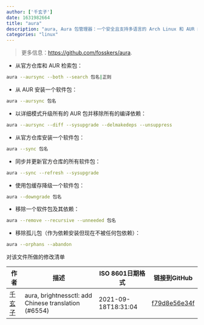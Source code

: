 ```yaml
---
author: ['千玄子']
date: 1631982664
title: "aura"
description: "aura, Aura 包管理器：一个安全且支持多语言的 Arch Linux 和 AUR 的包管理器。"
categories: "linux"
---
```

> 更多信息：<https://github.com/fosskers/aura>.

- 从官方仓库和 AUR 检索包：

```bash
aura --aursync --both --search 包名|正则
```

- 从 AUR 安装一个软件包：

```bash
aura --aursync 包名
```

- 以详细模式升级所有的 AUR 包并移除所有的编译依赖：

```bash
aura --aursync --diff --sysupgrade --delmakedeps --unsuppress
```

- 从官方仓库安装一个软件包：

```bash
aura --sync 包名
```

- 同步并更新官方仓库的所有软件包：

```bash
aura --sync --refresh --sysupgrade
```

- 使用包缓存降级一个软件包：

```bash
aura --downgrade 包名
```

- 移除一个软件包及其依赖：

```bash
aura --remove --recursive --unneeded 包名
```

- 移除孤儿包（作为依赖安装但现在不被任何包依赖）：

```bash
aura --orphans --abandon
```
对该文件所做的修改清单


作者 | 描述 | ISO 8601日期格式 | 链接到GitHub
------|-----|-----|-----
[千玄子](mailto:ownbyzjuyk@gmail.com) | aura, brightnessctl: add Chinese translation (#6554) | 2021-09-18T18:31:04 | [f79d8e56e34f](https://github.com/tldr-pages/tldr/commit/f79d8e56e34f82ff4119e561902040fac6ed4c77)

